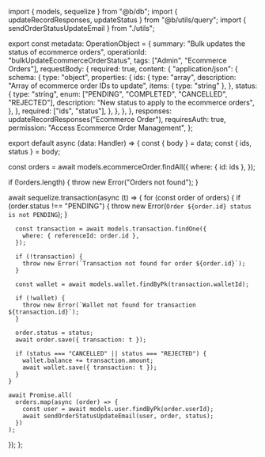 import { models, sequelize } from "@b/db";
import { updateRecordResponses, updateStatus } from "@b/utils/query";
import { sendOrderStatusUpdateEmail } from "./utils";

export const metadata: OperationObject = {
  summary: "Bulk updates the status of ecommerce orders",
  operationId: "bulkUpdateEcommerceOrderStatus",
  tags: ["Admin", "Ecommerce Orders"],
  requestBody: {
    required: true,
    content: {
      "application/json": {
        schema: {
          type: "object",
          properties: {
            ids: {
              type: "array",
              description: "Array of ecommerce order IDs to update",
              items: { type: "string" },
            },
            status: {
              type: "string",
              enum: ["PENDING", "COMPLETED", "CANCELLED", "REJECTED"],
              description: "New status to apply to the ecommerce orders",
            },
          },
          required: ["ids", "status"],
        },
      },
    },
  },
  responses: updateRecordResponses("Ecommerce Order"),
  requiresAuth: true,
  permission: "Access Ecommerce Order Management",
};

export default async (data: Handler) => {
  const { body } = data;
  const { ids, status } = body;

  const orders = await models.ecommerceOrder.findAll({
    where: { id: ids },
  });

  if (!orders.length) {
    throw new Error("Orders not found");
  }

  await sequelize.transaction(async (t) => {
    for (const order of orders) {
      if (order.status !== "PENDING") {
        throw new Error(`Order ${order.id} status is not PENDING`);
      }

      const transaction = await models.transaction.findOne({
        where: { referenceId: order.id },
      });

      if (!transaction) {
        throw new Error(`Transaction not found for order ${order.id}`);
      }

      const wallet = await models.wallet.findByPk(transaction.walletId);

      if (!wallet) {
        throw new Error(`Wallet not found for transaction ${transaction.id}`);
      }

      order.status = status;
      await order.save({ transaction: t });

      if (status === "CANCELLED" || status === "REJECTED") {
        wallet.balance += transaction.amount;
        await wallet.save({ transaction: t });
      }
    }

    await Promise.all(
      orders.map(async (order) => {
        const user = await models.user.findByPk(order.userId);
        await sendOrderStatusUpdateEmail(user, order, status);
      })
    );
  });
};
